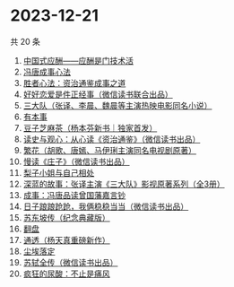 # 2023-12-21

共 20 条

<!-- BEGIN WEREAD -->
<!-- 最后更新时间 2023-12-21 00:05:39 +0800 -->
1. [中国式应酬——应酬是门技术活](https://weread.qq.com/web/bookDetail/9eb32c60813ab864cg0148b3)
1. [冯唐成事心法](https://weread.qq.com/web/bookDetail/f2e328e072182b15f2e7179)
1. [胜者心法：资治通鉴成事之道](https://weread.qq.com/web/bookDetail/6ae329f0813ab8415g0145d5)
1. [好好恋爱是件正经事（微信读书联合出品）](https://weread.qq.com/web/bookDetail/9e032d00813ab8647g0187b4)
1. [三大队（张译、李晨、魏晨等主演热映电影同名小说）](https://weread.qq.com/web/bookDetail/1c2324c0813ab8660g014298)
1. [有本事](https://weread.qq.com/web/bookDetail/7923237072522360792b5fd)
1. [豆子芝麻茶（杨本芬新书｜独家首发）](https://weread.qq.com/web/bookDetail/cf332d40813ab863dg015d98)
1. [读史与观心：从心读《资治通鉴》（微信读书出品）](https://weread.qq.com/web/bookDetail/e2c32c40813ab8651g015fc1)
1. [繁花（胡歌、唐嫣、马伊琍主演同名电视剧原著）](https://weread.qq.com/web/bookDetail/ec8320b072162ea8ec8b401)
1. [慢读《庄子》（微信读书出品）](https://weread.qq.com/web/bookDetail/bf332dd0813ab863ag0188b2)
1. [梨子小姐与自己相处](https://weread.qq.com/web/bookDetail/6a732be0813ab7d9fg013905)
1. [深蓝的故事：张译主演《三大队》影视原著系列（全3册）](https://weread.qq.com/web/bookDetail/e3f329d0813ab6f9bg018b89)
1. [成事：冯唐品读曾国藩嘉言钞](https://weread.qq.com/web/bookDetail/e2c32a60718226d6e2cca1e)
1. [日子踉踉跄跄，我俩稳稳当当（微信读书出品）](https://weread.qq.com/web/bookDetail/81f32da0813ab8622g01002f)
1. [苏东坡传（纪念典藏版）](https://weread.qq.com/web/bookDetail/33b32e605cd85c33bc67dea)
1. [翻盘](https://weread.qq.com/web/bookDetail/6c1323c0813ab8470g0114cd)
1. [通透（杨天真重磅新作）](https://weread.qq.com/web/bookDetail/f8f32e90813ab7baag01427e)
1. [尘埃落定](https://weread.qq.com/web/bookDetail/85732cf0721041ff857a70b)
1. [苏轼全传（微信读书出品）](https://weread.qq.com/web/bookDetail/f29329f0813ab84b6g012c19)
1. [疯狂的尿酸：不止是痛风](https://weread.qq.com/web/bookDetail/33332fb0813ab864fg0184fc)
<!-- END WEREAD -->